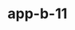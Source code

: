 # app-b-11

<!--

index.html (103 app-b-11)

D:\1a = مسار تعليم الويب الزيرو\0 المسارات الثلاثة بشكل عام\5 = تصميات اخري\7 = ف موقع شخصي\p1\الملفات

-->
